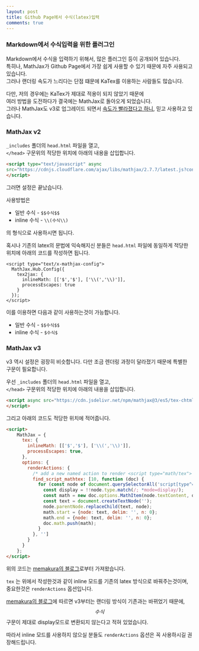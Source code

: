 ```yaml
---
layout: post
title: Github Page에서 수식(latex)입력
comments: true
---
```


### Markdown에서 수식입력을 위한 플러그인

Markdown에서 수식을 입력하기 위해서, 많은 플러그인 등이 공개되어 있습니다.  
특히나, MathJax가 Github Page에서 가장 쉽게 사용할 수 있기 때문에 자주 사용되고 있습니다.  
그러나 랜더링 속도가 느리다는 단점 떄문에 KaTex를 이용하는 사람들도 많습니다.  

다만, 저의 경우에는 KaTex가 제대로 적용이 되지 않았기 때문에  
여러 방법을 도전하다가 결국에는 MathJax로 돌아오게 되었습니다.  
그러나 MathJax도 v3로 업그레이드 되면서 [속도가 빨라졌다고 하니](http://docs.mathjax.org/en/latest/upgrading/whats-new-3.0.html), 믿고 사용하고 있습니다.  

### MathJax v2

`_includes` 폴더의 `head.html` 파일을 열고,  
`</head>` 구문위의 적당한 위치에 아래의 내용을 삽입합니다.

```html
<script type="text/javascript" async
src="https://cdnjs.cloudflare.com/ajax/libs/mathjax/2.7.7/latest.js?config=TeX-MML-AM_CHTML">
</script>
```

그러면 설정은 끝났습니다.  

사용방법은

* 일반 수식 - `$$수식$$`
* inline 수식 -  `\\(수식\\)`

의 형식으로 사용하시면 됩니다.  

혹시나 기존의 latex의 문법에 익숙해지신 분들은 `head.html` 파일에 동일하게 적당한 위치에 아래의 코드를 작성하면 됩니다.  

```
<script type="text/x-mathjax-config">
  MathJax.Hub.Config({
    tex2jax: {
      inlineMath: [['$','$'], ['\\(','\\)']],
      processEscapes: true
    }
  });
</script>
```

이를 이용하면 다음과 같이 사용하는것이 가능합니다.

* 일반 수식 - `$$수식$$`
* inline 수식 -  `$수식$`

### MathJax v3

v3 역시 설정은 굉장히 비슷합니다. 다만 조금 렌더링 과정이 달라졌기 때문에 특별한 구문이 필요합니다.  

우선 `_includes` 폴더의 `head.html` 파일을 열고,  
`</head>` 구문위의 적당한 위치에 아래의 내용을 삽입합니다.

```html
<script async src="https://cdn.jsdelivr.net/npm/mathjax@3/es5/tex-chtml.js" id="MathJax-script">
</script>
```

그리고 아래의 코드도 적당한 위치에 적어줍니다.  

```html
<script>
    MathJax = {
      tex: {
        inlineMath: [['$','$'], ['\\(','\\)']],
        processEscapes: true,
      },
      options: {
        renderActions: {
          /* add a new named action to render <script type="math/tex"> */
          find_script_mathtex: [10, function (doc) {
            for (const node of document.querySelectorAll('script[type^="math/tex"]')) {
              const display = !!node.type.match(/; *mode=display/);
              const math = new doc.options.MathItem(node.textContent, doc.inputJax[0], display);
              const text = document.createTextNode('');
              node.parentNode.replaceChild(text, node);
              math.start = {node: text, delim: '', n: 0};
              math.end = {node: text, delim: '', n: 0};
              doc.math.push(math);
            }
          }, '']
        }
      }
    };
</script>
```

위의 코드는 [memakura의 블로그](https://qiita.com/memakura/items/e4d2de379f98ad7be498)로부터 가져왔습니다.  

`tex` 는 위에서 작성한것과 같이 inline 모드를 기존의 latex 방식으로 바꿔주는것이며, 중요한것은 `renderActions` 옵션입니다.  

[memakura의 블로그](https://qiita.com/memakura/items/e4d2de379f98ad7be498)에 따르면 v3부터는 랜더링 방식이 기존과는 바뀌었기 때문에, $$ 수식 $$ 구문이 제대로 display모드로 변환되지 않는다고 적혀 있었습니다.  

따라서 inline 모드를 사용하지 않으실 분들도 `renderActions` 옵션은 꼭 사용하시길 권장해드립니다.  